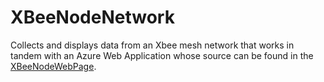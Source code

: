 # XBeeNodeNetwork
Collects and displays data from an Xbee mesh network that works in tandem with an Azure Web Application whose source can be found
in the [XBeeNodeWebPage](https://github.com/HUInfoLab/XBeeNodeWebpage).
